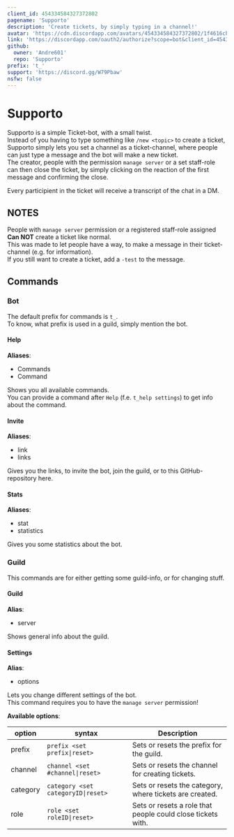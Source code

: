 ```yaml
---
client_id: 454334584327372802
pagename: 'Supporto'
description: 'Create tickets, by simply typing in a channel!'
avatar: 'https://cdn.discordapp.com/avatars/454334584327372802/1f4616cb26aa2f0cfd168a99a84c564f.png'
link: 'https://discordapp.com/oauth2/authorize?scope=bot&client_id=454334584327372802&permissions=268528720'
github:
  owner: 'Andre601'
  repo: 'Supporto'
prefix: 't_'
support: 'https://discord.gg/W79Pbaw'
nsfw: false
---
```

# Supporto
Supporto is a simple Ticket-bot, with a small twist.  
Instead of you having to type something like `/new <topic>` to create a ticket, Supporto simply lets you set a channel as a ticket-channel, where people can just type a message and the bot will make a new ticket.  
The creator, people with the permission `manage server` or a set staff-role can then close the ticket, by simply clicking on the reaction of the first message and confirming the close.

Every participient in the ticket will receive a transcript of the chat in a DM.

## NOTES
People with `manage server` permission or a registered staff-role assigned **Can NOT** create a ticket like normal.  
This was made to let people have a way, to make a message in their ticket-channel (e.g. for information).  
If you still want to create a ticket, add a `-test` to the message.

## Commands

### Bot
The default prefix for commands is `t_`.  
To know, what prefix is used in a guild, simply mention the bot.

#### Help
**Aliases**:
- Commands
- Command

Shows you all available commands.  
You can provide a command after `Help` (f.e. `t_help settings`) to get info about the command.

#### Invite
**Aliases**:
- link
- links

Gives you the links, to invite the bot, join the guild, or to this GitHub-repository here.

#### Stats
**Aliases**:
- stat
- statistics

Gives you some statistics about the bot.

### Guild
This commands are for either getting some guild-info, or for changing stuff.

#### Guild
**Alias**:
- server

Shows general info about the guild.

#### Settings
**Alias**:
- options

Lets you change different settings of the bot.  
This command requires you to have the `manage server` permission!

**Available options**:  

| option   | syntax                             | Description                                                 |  
| -------- | ---------------------------------- | ----------------------------------------------------------- |  
| prefix   | `prefix <set prefix\|reset>`       | Sets or resets the prefix for the guild.                    |  
| channel  | `channel <set #channel\|reset>`    | Sets or resets the channel for creating tickets.            |  
| category | `category <set categoryID\|reset>` | Sets or resets the category, where tickets are created.     |  
| role     | `role <set roleID\|reset>`         | Sets or resets a role that people could close tickets with. |  

